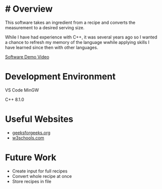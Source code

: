 # # Overview

This software takes an ingredient from a recipe and converts the measurement to a 
desired serving size.

While I have had experience with C++, it was several years ago so I wanted a chance to 
refresh my memory of the language wwhile applying skills I have learned since then
with other languages.

[Software Demo Video](https://youtu.be/Bz045pQClBI)

# Development Environment

VS Code
MinGW

C++ 8.1.0

# Useful Websites

* [geeksforgeeks.org](http://geeksforgeeks.org)
* [w3schools.com](https://www.w3schools.com/CPP/default.asp)

# Future Work

* Create input for full recipes
* Convert whole recipe at once
* Store recipes in file
